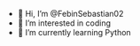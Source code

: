 - 👋 Hi, I’m @FebinSebastian02
- 👀 I’m interested in coding
- 🌱 I’m currently learning Python


<!---
FebinSebastian02/FebinSebastian02 is a ✨ special ✨ repository because its `README.md` (this file) appears on your GitHub profile.
You can click the Preview link to take a look at your changes.
--->
